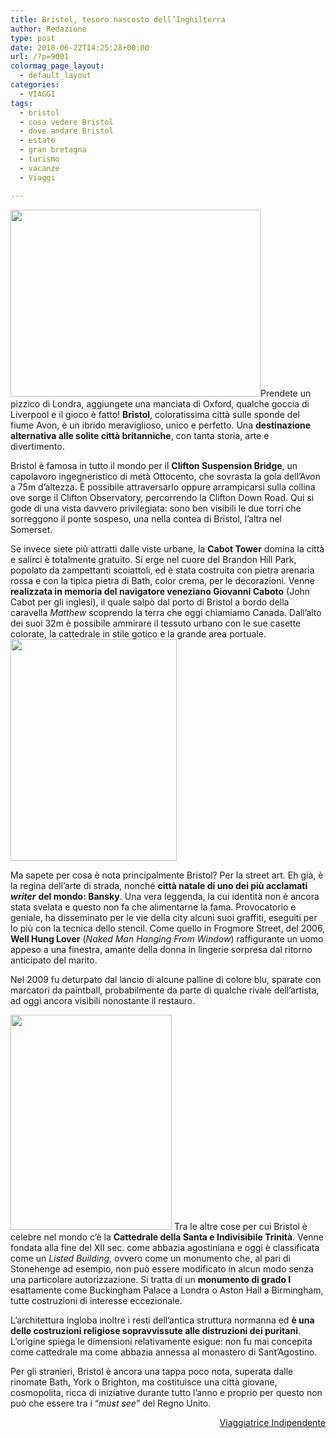 ```yaml
---
title: Bristol, tesoro nascosto dell’Inghilterra
author: Redazione
type: post
date: 2018-06-22T14:25:28+00:00
url: /?p=9001
colormag_page_layout:
  - default_layout
categories:
  - VIAGGI
tags:
  - bristol
  - cosa vedere Bristol
  - dove andare Bristol
  - estate
  - gran bretagna
  - turismo
  - vacanze
  - Viaggi

---
```

<img decoding="async" loading="lazy" class=" wp-image-9003 alignleft" src="https://progressonline.it/wp-content/uploads/2018/06/P1180036-300x225.jpg" alt="" width="400" height="299" />Prendete un pizzico di Londra, aggiungete una manciata di Oxford, qualche goccia di Liverpool e il gioco è fatto! **Bristol**, coloratissima città sulle sponde del fiume Avon, è un ibrido meraviglioso, unico e perfetto. Una **destinazione alternativa alle solite città britanniche**, con tanta storia, arte e divertimento.

Bristol è famosa in tutto il mondo per il **Clifton Suspension Bridge**, un capolavoro ingegneristico di metà Ottocento, che sovrasta la gola dell&#8217;Avon a 75m d&#8217;altezza. È possibile attraversarlo oppure arrampicarsi sulla collina ove sorge il Clifton Observatory, percorrendo la Clifton Down Road. Qui si gode di una vista davvero privilegiata: sono ben visibili le due torri che sorreggono il ponte sospeso, una nella contea di Bristol, l&#8217;altra nel Somerset.

Se invece siete più attratti dalle viste urbane, la **Cabot Tower** domina la città e salirci è totalmente gratuito. Si erge nel cuore del Brandon Hill Park, popolato da zampettanti scoiattoli, ed è stata costruita con pietra arenaria rossa e con la tipica pietra di Bath, color crema, per le decorazioni. Venne **realizzata in memoria del navigatore veneziano Giovanni Caboto** (John Cabot per gli inglesi), il quale salpò dal porto di Bristol a bordo della caravella _Matthew_ scoprendo la terra che oggi chiamiamo Canada. Dall&#8217;alto dei suoi 32m è possibile ammirare il tessuto urbano con le sue casette colorate, la cattedrale in stile gotico e la grande area portuale.<img decoding="async" loading="lazy" class=" wp-image-9005 alignright" src="https://progressonline.it/wp-content/uploads/2018/06/P1170954-e1529677014411-225x300.jpg" alt="" width="266" height="355" />

Ma sapete per cosa è nota principalmente Bristol? Per la street art. Eh già, è la regina dell&#8217;arte di strada, nonché **città natale di uno dei più acclamati** _**writer**_ **del mondo: Bansky**. Una vera leggenda, la cui identità non è ancora stata svelata e questo non fa che alimentarne la fama. Provocatorio e geniale, ha disseminato per le vie della city alcuni suoi graffiti, eseguiti per lo più con la tecnica dello stencil. Come quello in Frogmore Street, del 2006, **Well Hung Lover** (_Naked Man Hanging From Window_) raffigurante un uomo appeso a una finestra, amante della donna in lingerie sorpresa dal ritorno anticipato del marito.

Nel 2009 fu deturpato dal lancio di alcune palline di colore blu, sparate con marcatori da paintball, probabilmente da parte di qualche rivale dell&#8217;artista, ad oggi ancora visibili nonostante il restauro.

<img decoding="async" loading="lazy" class=" wp-image-9002 alignleft" src="https://progressonline.it/wp-content/uploads/2018/06/P1180009-e1529677000737-225x300.jpg" alt="" width="258" height="344" /> Tra le altre cose per cui Bristol è celebre nel mondo c&#8217;è la **Cattedrale della Santa e Indivisibile Trinità**. Venne fondata alla fine del XII sec. come abbazia agostiniana e oggi è classificata come un _Listed Building_, ovvero come un monumento che, al pari di Stonehenge ad esempio, non può essere modificato in alcun modo senza una particolare autorizzazione. Si tratta di un **monumento di grado I** esattamente come Buckingham Palace a Londra o Aston Hall a Birmingham, tutte costruzioni di interesse eccezionale.

L&#8217;architettura ingloba inoltre i resti dell&#8217;antica struttura normanna ed **è una delle costruzioni religiose sopravvissute alle distruzioni dei puritani**. L&#8217;origine spiega le dimensioni relativamente esigue: non fu mai concepita come cattedrale ma come abbazia annessa al monastero di Sant&#8217;Agostino.

Per gli stranieri, Bristol è ancora una tappa poco nota, superata dalle rinomate Bath, York o Brighton, ma costituisce una città giovane, cosmopolita, ricca di iniziative durante tutto l&#8217;anno e proprio per questo non può che essere tra i &#8220;_must see_&#8221; del Regno Unito.

<p style="text-align: right;">
  <a href="https://viaggiatriceindipendente.wordpress.com/">Viaggiatrice Indipendente</a>
</p>